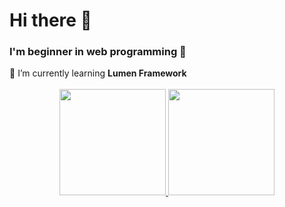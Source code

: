 <h1>Hi there 👋</h1>
<h3>I'm beginner in web programming 🙌</h3>
  🔎 I’m currently learning <strong>Lumen Framework</strong><br/>
<br/>
<div align="center">
  <a href="https://github.com/amelia-iky/">
    <img height="170" src="https://github-readme-stats-eight-theta.vercel.app/api?username=amelia-iky&show_icons=true&theme=algolia&include_all_commits=true&count_private=true"/>
    <img height="170" src="https://github-readme-stats-eight-theta.vercel.app/api/top-langs/?username=amelia-iky&layout=compact&langs_count=8&theme=algolia"/>
  </a>
</div>
